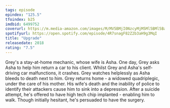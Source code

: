 ```yaml
---
tags: episode
epindex: "125.5"
tfoindex: b25
imdbid: 6499752
coverurl: https://m.media-amazon.com/images/M/MV5BMjI0NzcyMjM5Ml5BMl5BanBnXkFtZTgwMzk2NzAyNTM@._V1_SY300_CR0,0,202,300_.jpg
spotifyurl: https://open.spotify.com/episode/4R7snagF82Z2b3aH9g3MqI
title: "Upgrade"
releasedate: 2018
rating: "7.5"
---
```


Grey's a stay-at-home mechanic, whose wife is Asha. One day, Grey asks Asha to help him return a car to his client. Whilst Grey and Asha's self-driving car malfunctions, it crashes. Grey watches helplessly as Asha bleeds to death next to him. Grey returns home - a widowed quadriplegic, under the care of his mother. His wife's death and the inability of police to identify their attackers cause him to sink into a depression. After a suicide attempt, he's offered to have high tech chip implanted - enabling him to walk. Though initially hesitant, he's persuaded to have the surgery.
